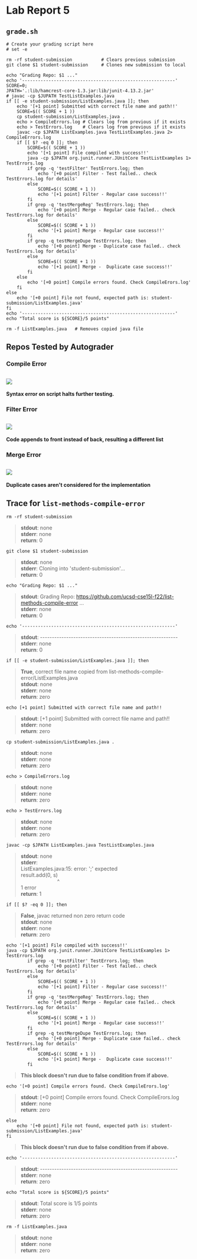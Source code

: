# Lab Report 5
## `grade.sh`
```
# Create your grading script here
# set -e

rm -rf student-submission           # Clears previous submission
git clone $1 student-submission     # Clones new submission to local

echo "Grading Repo: $1 ..."
echo '----------------------------------------------------------'
SCORE=0;
JPATH='.:lib/hamcrest-core-1.3.jar:lib/junit-4.13.2.jar'
# javac -cp $JUPATH TestListExamples.java
if [[ -e student-submission/ListExamples.java ]]; then
    echo '[+1 point] Submitted with correct file name and path!!'
    SCORE=$(( SCORE + 1 ))
    cp student-submission/ListExamples.java .
    echo > CompileErrors.log # Clears log from previous if it exists
    echo > TestErrors.log    # Clears log from previous if it exists
    javac -cp $JPATH ListExamples.java TestListExamples.java 2> CompileErrors.log
    if [[ $? -eq 0 ]]; then
        SCORE=$(( SCORE + 1 ))
        echo '[+1 point] File compiled with success!!'
        java -cp $JPATH org.junit.runner.JUnitCore TestListExamples 1> TestErrors.log
        if grep -q 'testFilter' TestErrors.log; then
            echo '[+0 point] Filter - Test failed.. check TestErrors.log for details'
        else
            SCORE=$(( SCORE + 1 ))
            echo '[+1 point] Filter - Regular case success!!'
        fi
        if grep -q 'testMergeReg' TestErrors.log; then
            echo '[+0 point] Merge - Regular case failed.. check TestErrors.log for details'
        else
            SCORE=$(( SCORE + 1 ))
            echo '[+1 point] Merge - Regular case success!!'
        fi
        if grep -q testMergeDupe TestErrors.log; then
            echo '[+0 point] Merge - Duplicate case failed.. check TestErrors.log for details'
        else
            SCORE=$(( SCORE + 1 ))
            echo '[+1 point] Merge -  Duplicate case success!!'
        fi
    else
        echo '[+0 point] Compile errors found. Check CompileErors.log'
    fi
else
    echo '[+0 point] File not found, expected path is: student-submission/ListExamples.java'
fi
echo '----------------------------------------------------------'
echo "Total score is ${SCORE}/5 points"

rm -f ListExamples.java   # Removes copied java file
```

## Repos Tested by Autograder
### Compile Error
![](./compile.png)
---
**Syntax error on script halts further testing.**


### Filter Error
![](./filter.png)
---
**Code appends to front instead of back, resulting a different list**


### Merge Error
![](./merge.png)
---
**Duplicate cases aren't considered for the implementation**


## Trace for `list-methods-compile-error`

`rm -rf student-submission`
> **stdout**: none <br> **stderr**: none <br> **return**: 0

`git clone $1 student-submission`
> **stdout**: none <br> **stderr**: Cloning into 'student-submission'... <br> **return**: 0

`echo "Grading Repo: $1 ..."`
> **stdout**: Grading Repo: https://github.com/ucsd-cse15l-f22/list-methods-compile-error ... <br> **stderr**: none <br> **return**: 0

`echo '----------------------------------------------------------'`
> **stdout**: ---------------------------------------------------------- <br> **stderr**: none <br> **return**: 0

`if [[ -e student-submission/ListExamples.java ]]; then`
> **True**, correct file name copied from list-methods-compile-error/ListExamples.java <br> **stdout**: none <br> **stderr**: none <br> **return**: zero

`echo [+1 point] Submitted with correct file name and path!!`
> **stdout**: [+1 point] Submitted with correct file name and path!! <br> **stderr**: none <br> **return**: zero

`cp student-submission/ListExamples.java .`
> **stdout**: none <br> **stderr**: none <br> **return**: zero

`echo > CompileErrors.log`
> **stdout**: none <br> **stderr**: none <br> **return**: zero

`echo > TestErrors.log`
> **stdout**: none <br> **stderr**: none <br> **return**: zero
    
`javac -cp $JPATH ListExamples.java TestListExamples.java`
> **stdout**: none <br> **stderr**: <br> ListExamples.java:15: error: ';' expected <br>         result.add(0, s)
<br>&nbsp;&nbsp;&nbsp;&nbsp;&nbsp;&nbsp;&nbsp;&nbsp;&nbsp;&nbsp;&nbsp;&nbsp;&nbsp;&nbsp;&nbsp;&nbsp;&nbsp;&nbsp;&nbsp;&nbsp;&nbsp;&nbsp;&nbsp;&nbsp; ^ <br> 1 error <br> **return**: 1

`if [[ $? -eq 0 ]]; then`
> **False**, javac returned non zero return code <br> **stdout**: none <br> **stderr**: none <br> **return**: zero

```
echo '[+1 point] File compiled with success!!'
java -cp $JPATH org.junit.runner.JUnitCore TestListExamples 1> TestErrors.log
        if grep -q 'testFilter' TestErrors.log; then
            echo '[+0 point] Filter - Test failed.. check TestErrors.log for details'
        else
            SCORE=$(( SCORE + 1 ))
            echo '[+1 point] Filter - Regular case success!!'
        fi
        if grep -q 'testMergeReg' TestErrors.log; then
            echo '[+0 point] Merge - Regular case failed.. check TestErrors.log for details'
        else
            SCORE=$(( SCORE + 1 ))
            echo '[+1 point] Merge - Regular case success!!'
        fi
        if grep -q testMergeDupe TestErrors.log; then
            echo '[+0 point] Merge - Duplicate case failed.. check TestErrors.log for details'
        else
            SCORE=$(( SCORE + 1 ))
            echo '[+1 point] Merge -  Duplicate case success!!'
        fi
```
> **This block doesn't run due to false condition from if above.**

`echo '[+0 point] Compile errors found. Check CompileErors.log'`
> **stdout**: [+0 point] Compile errors found. Check CompileErors.log <br> **stderr**: none <br> **return**: zero

```
else
    echo '[+0 point] File not found, expected path is: student-submission/ListExamples.java'
fi
```
> **This block doesn't run due to false condition from if above.**

`echo '----------------------------------------------------------'`
> **stdout**: ---------------------------------------------------------- <br> **stderr**: none <br> **return**: zero

`echo "Total score is ${SCORE}/5 points"`
> **stdout**: Total score is 1/5 points <br> **stderr**: none <br> **return**: zero

`rm -f ListExamples.java`
> **stdout**: none <br> **stderr**: none <br> **return**: zero
